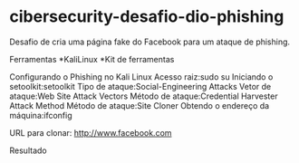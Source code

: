 # cibersecurity-desafio-dio-phishing
Desafio de cria uma página fake do Facebook para um ataque de phishing.

Ferramentas
*KaliLinux
*Kit de ferramentas

Configurando o Phishing no Kali Linux
Acesso raiz:sudo su
Iniciando o setoolkit:setoolkit
Tipo de ataque:Social-Engineering Attacks
Vetor de ataque:Web Site Attack Vectors
Método de ataque:Credential Harvester Attack Method 
Método de ataque:Site Cloner
Obtendo o endereço da máquina:ifconfig

URL para clonar: http://www.facebook.com

Resultado
